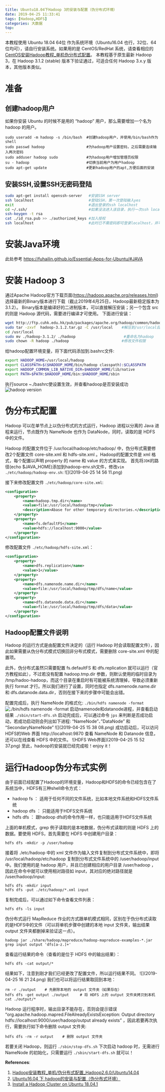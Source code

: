 ```yaml
---
title: Ubuntu18.04下Hadoop 3的安装与配置（伪分布式环境）
date: 2019-04-25 11:33:41
tags: [Hadoop,HDFS]
categories: 大数据
top:
---
```

本教程使用 Ubuntu 18.04 64位 作为系统环境（Ubuntu16.04 也行，32位、64位均可），请自行安装系统。如果用的是 CentOS/RedHat 系统，请查看相应的[CentOS安装Hadoop教程_单机伪分布式配置](http://dblab.xmu.edu.cn/blog/install-hadoop-in-centos/)。
本教程基于原生最新 Hadoop 3，在 Hadoop 3.1.2 (stable) 版本下验证通过，可适合任何 Hadoop 3.x.y 版本，其他版本类似。
<!-- more -->
# 准备
## 创建hadoop用户
如果你安装 Ubuntu 的时候不是用的 “hadoop” 用户，那么需要增加一个名为 hadoop 的用户。
```Shell
sudo useradd -m hadoop -s /bin/bash  #创建hadoop用户，并使用/bin/bash作为shell
sudo passwd hadoop                   #为hadoop用户设置密码，之后需要连续输入两次密码
sudo adduser hadoop sudo             #为hadoop用户增加管理员权限
su - hadoop                          #切换当前用户为用户hadoop
sudo apt-get update                  #更新hadoop用户的apt,方便后面的安装
```
## 安装SSH,设置SSH无密码登陆
```bash
sudo apt-get install openssh-server   #安装SSH server
ssh localhost                         #登陆SSH，第一次登陆输入yes
exit                                  #退出登录的ssh localhost
cd ~/.ssh/                            #如果没法进入该目录，执行一次ssh localhost
ssh-keygen -t rsa　　
cat ./id_rsa.pub >> ./authorized_keys #加入授权
ssh localhost                         #此时已不需密码即可登录localhost，并可见下图。如果失败则可以搜索SSH免密码登录来寻求答案
```

# 安装Java环境
此处参考 https://fuhailin.github.io/Essential-Apps-for-Ubuntu/#JAVA
# 安装 Hadoop 3
通过Apache Hadoop官方下载页面(https://hadoop.apache.org/releases.html)选择最新的Binary版本进行下载（截止2019年4月25日，Hadoop最新稳定版本为3.1.2）。
Binary版本是编译好的二进制版本，可以直接解压安装；另一个包含 src 的则是 Hadoop 源代码，需要进行编译才可使用。
下面进行安装：
```bash
wget http://ftp.cuhk.edu.hk/pub/packages/apache.org/hadoop/common/hadoop-3.1.2/hadoop-3.1.2.tar.gz
sudo tar -zxvf  hadoop-3.1.2.tar.gz -C /usr/local    #解压到/usr/local目录下
cd /usr/local
sudo mv ./hadoop-3.1.2/ ./hadoop                      #重命名为hadoop
sudo chown -R hadoop ./hadoop                        #修改文件权限
```
给hadoop配置环境变量，将下面代码添加到.bashrc文件:
```bash
export HADOOP_HOME=/usr/local/hadoop
export CLASSPATH=$($HADOOP_HOME/bin/hadoop classpath):$CLASSPATH
export HADOOP_COMMON_LIB_NATIVE_DIR=$HADOOP_HOME/lib/native
export PATH=$PATH:$HADOOP_HOME/bin:$HADOOP_HOME/sbin
```
执行source ~./bashrc使设置生效，并查看hadoop是否安装成功
![hadoop version](hadoop-version.png)

# 伪分布式配置
Hadoop 可以在单节点上以伪分布式的方式运行，Hadoop 进程以分离的 Java 进程来运行，节点既作为 NameNode 也作为 DataNode，同时，读取的是 HDFS 中的文件。

Hadoop 的配置文件位于 /usr/local/hadoop/etc/hadoop/ 中，伪分布式需要修改2个配置文件 core-site.xml 和 hdfs-site.xml 。Hadoop的配置文件是 xml 格式，每个配置以声明 property 的 name 和 value 的方式来实现。
首先将`JDK`的路径(echo $JAVA_HOME)添加到hadoop-env.sh文件，修改`vim ./etc/hadoop/hadoop-env.sh`:
![](2019-04-25 14 56 11.png)

接下来修改配置文件 `./etc/hadoop/core-site.xml`:
```xml
<configuration>
    <property>
        <name>hadoop.tmp.dir</name>
        <value>file:/usr/local/hadoop/tmp</value>
        <description>Abase for other temporary directories.</description>
    </property>
    <property>
        <name>fs.defaultFS</name>
        <value>hdfs://localhost:9000</value>
    </property>
</configuration>
```
修改配置文件 `./etc/hadoop/hdfs-site.xml`：
```xml
<configuration>
    <property>
        <name>dfs.replication</name>
        <value>1</value>
    </property>
    <property>
        <name>dfs.namenode.name.dir</name>
        <value>file:/usr/local/hadoop/tmp/dfs/name</value>
    </property>
    <property>
        <name>dfs.datanode.data.dir</name>
        <value>file:/usr/local/hadoop/tmp/dfs/data</value>
    </property>
</configuration>
```
## Hadoop配置文件说明
Hadoop 的运行方式是由配置文件决定的（运行 Hadoop 时会读取配置文件），因此如果需要从伪分布式模式切换回非分布式模式，需要删除 core-site.xml 中的配置项。

此外，伪分布式虽然只需要配置 fs.defaultFS 和 dfs.replication 就可以运行（官方教程如此），不过若没有配置 hadoop.tmp.dir 参数，则默认使用的临时目录为 /tmp/hadoo-hadoop，而这个目录在重启时有可能被系统清理掉，导致必须重新执行 format 才行。所以我们进行了设置，同时也指定 dfs.namenode.name.dir 和 dfs.datanode.data.dir，否则在接下来的步骤中可能会出错。

配置完成后，执行 NameNode 的格式化:
`./bin/hdfs namenode -format`
![./bin/hdfs namenode -format](namenode-format.png)
启动namenode和datanode进程，并查看启动结果
`./sbin/start-dfs.sh`
启动完成后，可以通过命令 `jps` 来判断是否成功启动，若成功启动则会列出如下进程: “NameNode”、”DataNode” 和 “SecondaryNameNode”
![](2019-04-25 15 38 08.png)
成功启动后，可以访问 HDFS的Web 界面 http://localhost:9870 查看 NameNode 和 Datanode 信息，还可以在线查看 HDFS 中的文件。
![HDFS Web界面](2019-04-25 15 52 37.png)
至此，hadoop的安装就已经完成啦！enjoy it！
# 运行Hadoop伪分布式实例
由于前面已经配置了Hadoop的环境变量，Hadoop和HDFS的命令已经包含在了系统当中，HDFS有三种shell命令方式：
 - hadoop fs         ： 适用于任何不同的文件系统，比如本地文件系统和HDFS文件系统
 - hadoop dfs        ： 只能适用于HDFS文件系统
 - hdfs dfs          ： 跟hadoop dfs的命令作用一样，也只能适用于HDFS文件系统

上面的单机模式，grep 例子读取的是本地数据，伪分布式读取的则是 HDFS 上的数据。要使用 HDFS，首先需要在 HDFS 中创建用户目录：
```shell
hdfs dfs -mkdir -p /user/hadoop
```
接着将 ./etc/hadoop 中的 xml 文件作为输入文件复制到分布式文件系统中，即将 /usr/local/hadoop/etc/hadoop 复制到分布式文件系统中的 /user/hadoop/input 中。我们使用的是 hadoop 用户，并且已创建相应的用户目录 /user/hadoop ，因此在命令中就可以使用相对路径如 input，其对应的绝对路径就是 /user/hadoop/input:
```shell
hdfs dfs -mkdir input
hdfs dfs -put ./etc/hadoop/*.xml input
```
复制完成后，可以通过如下命令查看文件列表：
```shell
hdfs dfs -ls input
```
伪分布式运行 MapReduce 作业的方式跟单机模式相同，区别在于伪分布式读取的是HDFS中的文件（可以将单机步骤中创建的本地 input 文件夹，输出结果 output 文件夹都删掉来验证这一点）。
```
hadoop jar ./share/hadoop/mapreduce/hadoop-mapreduce-examples-*.jar grep input output 'dfs[a-z.]+'
```
查看运行结果的命令（查看的是位于 HDFS 中的输出结果）：
```
hdfs dfs -cat output/*
```
结果如下，注意到刚才我们已经更改了配置文件，所以运行结果不同。
![](2019-04-25 16 21 24.png)
我们也可以将运行结果取回到本地：
```shell
rm -r ./output    # 先删除本地的 output 文件夹（如果存在）
hdfs dfs -get output ./output     # 将 HDFS 上的 output 文件夹拷贝到本机
cat ./output/*
```
Hadoop 运行程序时，输出目录不能存在，否则会提示错误 “org.apache.hadoop.mapred.FileAlreadyExistsException: Output directory hdfs://localhost:9000/user/hadoop/output already exists” ，因此若要再次执行，需要执行如下命令删除 output 文件夹:
```
hdfs dfs -rm -r output    # 删除 output 文件夹
```
若要关闭 Hadoop，则运行
```./sbin/stop-dfs.sh```
下次启动 hadoop 时，无需进行 NameNode 的初始化，只需要运行 `./sbin/start-dfs.sh` 就可以！

**References**:
1. [Hadoop安装教程_单机/伪分布式配置_Hadoop2.6.0/Ubuntu14.04](http://dblab.xmu.edu.cn/blog/install-hadoop/)
2. [Ubuntu16.04 下 hadoop的安装与配置（伪分布式环境）](https://www.cnblogs.com/87hbteo/p/7606012.html)
3. [Install a Hadoop Cluster on Ubuntu 18.04.1](https://dzone.com/articles/install-a-hadoop-cluster-on-ubuntu-18041)
